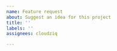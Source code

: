 ```yaml
---
name: Feature request
about: Suggest an idea for this project
title: ''
labels: ''
assignees: cloudziq

---
```



